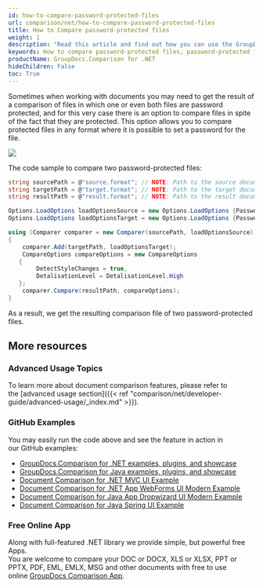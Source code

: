 ```yaml
---
id: how-to-compare-password-protected-files
url: comparison/net/how-to-compare-password-protected-files
title: How to Compare password-protected files
weight: 1
description: "Read this article and find out how you can use the GroupDocs.Comparison for .NET to find differences in password-protected files."
keywords: How to compare password-protected files, password-protected files, Compare password-protected
productName: GroupDocs.Comparison for .NET
hideChildren: False
toc: True
---
```


Sometimes when working with documents you may need to get the result of a comparison of files in which one or even both files are password protected, and for this very case there is an option to compare files in spite of the fact that they are protected. This option allows you to compare protected files in any format where it is possible to set a password for the file.

![](/comparison/net/images/how-to-compare-password-protected-files-1.png)

The code sample to compare two password-protected files:

```csharp
string sourcePath = @"source.format"; // NOTE: Path to the source document
string targetPath = @"target.format"; // NOTE: Path to the target document
string resultPath = @"result.format"; // NOTE: Path to the result document

Options.LoadOptions loadOptionsSource = new Options.LoadOptions {Password = "passwordSource"}; // NOTE: options with password for the first file
Options.LoadOptions loadOptionsTarget = new Options.LoadOptions {Password = "passwordTarget"}; // NOTE: options with password for the second file

using (Comparer comparer = new Comparer(sourcePath, loadOptionsSource))
{
    comparer.Add(targetPath, loadOptionsTarget);
    CompareOptions compareOptions = new CompareOptions
   {
        DetectStyleChanges = true,
        DetalisationLevel = DetalisationLevel.High
   };
    comparer.Compare(resultPath, compareOptions);
}
```

As a result, we get the resulting comparison file of two password-protected files.

## More resources

### Advanced Usage Topics

To learn more about document comparison features, please refer to the [advanced usage section]({{< ref "comparison/net/developer-guide/advanced-usage/_index.md" >}}).

### GitHub Examples

You may easily run the code above and see the feature in action in our GitHub examples:

- [GroupDocs.Comparison for .NET examples, plugins, and showcase](https://github.com/groupdocs-comparison/GroupDocs.Comparison-for-.NET)
- [GroupDocs.Comparison for Java examples, plugins, and showcase](https://github.com/groupdocs-comparison/GroupDocs.Comparison-for-Java)
- [Document Comparison for .NET MVC UI Example](https://github.com/groupdocs-comparison/GroupDocs.Comparison-for-.NET-MVC)
- [Document Comparison for .NET App WebForms UI Modern Example](https://github.com/groupdocs-comparison/GroupDocs.Comparison-for-.NET-WebForms)
- [Document Comparison for Java App Dropwizard UI Modern Example](https://github.com/groupdocs-comparison/GroupDocs.Comparison-for-Java-Dropwizard)
- [Document Comparison for Java Spring UI Example](https://github.com/groupdocs-comparison/GroupDocs.Comparison-for-Java-Spring)

### Free Online App

Along with full-featured .NET library we provide simple, but powerful free Apps.  
You are welcome to compare your DOC or DOCX, XLS or XLSX, PPT or PPTX, PDF, EML, EMLX, MSG and other documents with free to use online [GroupDocs Comparison App](https://products.groupdocs.app/comparison).
